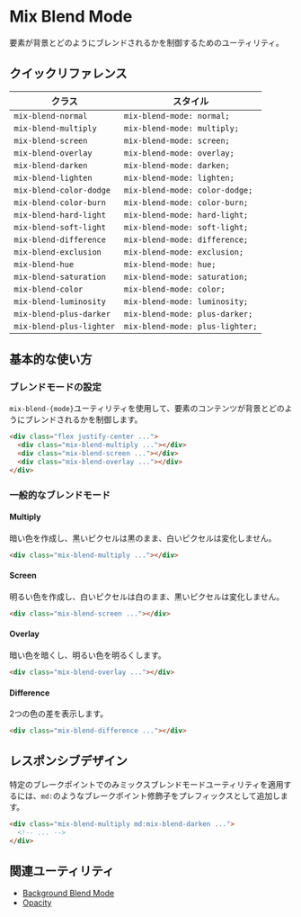 # Mix Blend Mode

要素が背景とどのようにブレンドされるかを制御するためのユーティリティ。

## クイックリファレンス

| クラス | スタイル |
|--------|---------|
| `mix-blend-normal` | `mix-blend-mode: normal;` |
| `mix-blend-multiply` | `mix-blend-mode: multiply;` |
| `mix-blend-screen` | `mix-blend-mode: screen;` |
| `mix-blend-overlay` | `mix-blend-mode: overlay;` |
| `mix-blend-darken` | `mix-blend-mode: darken;` |
| `mix-blend-lighten` | `mix-blend-mode: lighten;` |
| `mix-blend-color-dodge` | `mix-blend-mode: color-dodge;` |
| `mix-blend-color-burn` | `mix-blend-mode: color-burn;` |
| `mix-blend-hard-light` | `mix-blend-mode: hard-light;` |
| `mix-blend-soft-light` | `mix-blend-mode: soft-light;` |
| `mix-blend-difference` | `mix-blend-mode: difference;` |
| `mix-blend-exclusion` | `mix-blend-mode: exclusion;` |
| `mix-blend-hue` | `mix-blend-mode: hue;` |
| `mix-blend-saturation` | `mix-blend-mode: saturation;` |
| `mix-blend-color` | `mix-blend-mode: color;` |
| `mix-blend-luminosity` | `mix-blend-mode: luminosity;` |
| `mix-blend-plus-darker` | `mix-blend-mode: plus-darker;` |
| `mix-blend-plus-lighter` | `mix-blend-mode: plus-lighter;` |

## 基本的な使い方

### ブレンドモードの設定

`mix-blend-{mode}`ユーティリティを使用して、要素のコンテンツが背景とどのようにブレンドされるかを制御します。

```html
<div class="flex justify-center ...">
  <div class="mix-blend-multiply ..."></div>
  <div class="mix-blend-screen ..."></div>
  <div class="mix-blend-overlay ..."></div>
</div>
```

### 一般的なブレンドモード

#### Multiply
暗い色を作成し、黒いピクセルは黒のまま、白いピクセルは変化しません。

```html
<div class="mix-blend-multiply ..."></div>
```

#### Screen
明るい色を作成し、白いピクセルは白のまま、黒いピクセルは変化しません。

```html
<div class="mix-blend-screen ..."></div>
```

#### Overlay
暗い色を暗くし、明るい色を明るくします。

```html
<div class="mix-blend-overlay ..."></div>
```

#### Difference
2つの色の差を表示します。

```html
<div class="mix-blend-difference ..."></div>
```

## レスポンシブデザイン

特定のブレークポイントでのみミックスブレンドモードユーティリティを適用するには、`md:`のようなブレークポイント修飾子をプレフィックスとして追加します。

```html
<div class="mix-blend-multiply md:mix-blend-darken ...">
  <!-- ... -->
</div>
```

## 関連ユーティリティ

- [Background Blend Mode](/docs/background-blend-mode)
- [Opacity](/docs/opacity)
